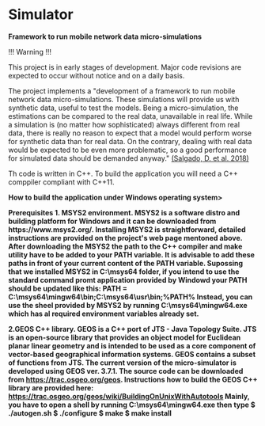 # Simulator
<b> Framework to run mobile network data micro-simulations </b>
<p>
<p>!!! Warning !!!</p>
This project is in early stages of development. 
Major code revisions are expected to occur without notice and on a daily basis.
</p>

<p>
The project implements a "development of a framework to run mobile network data micro-simulations. 
These simulations will provide us with synthetic data, useful to test the models. 
Being a micro-simulation, the estimations can be compared to the real data, unavailable in real life. 
While a simulation is (no matter how sophisticated) always different from real data, 
there is really no reason to expect that a model would perform worse for synthetic data than for real data. 
On the contrary, dealing with real data would be expected to be even more problematic, 
so a good performance for simulated data should be demanded anyway." <a href = "https://webgate.ec.europa.eu/fpfis/mwikis/essnetbigdata/images/5/56/WPI_A_framework_for_mobile_network_data_micro-simulation_2019_02_14.pdf">(Salgado, D. et al. 2018)</a>

Th code is written in C++. To build the application you will need a C++ comppiler compliant with C++11.
 
</p>

<b>How to build the application under Windows operating system>
<p>
<p>Prerequisites
1. MSYS2 environment. MSYS2 is a software distro and building platform for Windows and 
it can be downloaded from https://www.msys2.org/. Installing MSYS2 is straightforward, detailed instructions
are provided on the project's web page mentoned above.
After downloading the MSYS2 the path to the C++ compiler and make utility have to be added to your PATH variable. It is advisable to add these
paths in front of your current content of the PATH variable. Supossing that we installed MSYS2 in C:\msys64 folder, if you intend to use the
standard command promt application provided by Windowd your PATH should be updated like this: PATH = C:\msys64\mingw64\bin;C:\msys64\usr\bin;%PATH%
Instead, you can use the sheel provided by MSYS2 by running C:\msys64\mingw64.exe which has al required environment variables already set.

2.GEOS C++ library. GEOS is a C++ port of JTS - Java Topology Suite. JTS 
is an open-source library that provides an object model for Euclidean planar linear geometry 
and is intended to be used as a core component of vector-based geographical information systems. GEOS contains a subset of
functions from JTS. The current version of the micro-simulator is developed using GEOS ver. 3.7.1. The source code can be downloaded from
https://trac.osgeo.org/geos. Instructions how to build the GEOS C++ library are provided here: https://trac.osgeo.org/geos/wiki/BuildingOnUnixWithAutotools
Mainly, you have to open a shell by running C:\msys64\mingw64.exe then type
$ ./autogen.sh
$ ./configure
$ make
$ make install

 
